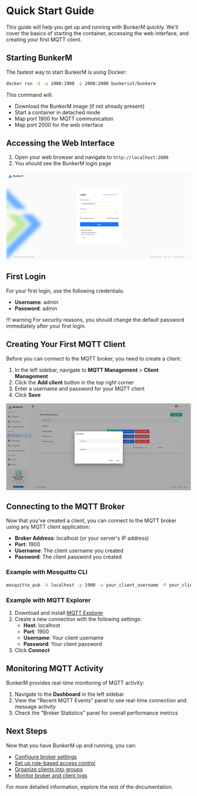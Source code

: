 # Quick Start Guide

This guide will help you get up and running with BunkerM quickly. We'll cover the basics of starting the container, accessing the web interface, and creating your first MQTT client.

## Starting BunkerM

The fastest way to start BunkerM is using Docker:

```bash
docker run -d -p 1900:1900 -p 2000:2000 bunkeriot/bunkerm
```

This command will:
- Download the BunkerM image (if not already present)
- Start a container in detached mode
- Map port 1900 for MQTT communication
- Map port 2000 for the web interface

## Accessing the Web Interface

1. Open your web browser and navigate to `http://localhost:2000`
2. You should see the BunkerM login page

![Login Page](../assets/images/login.png)

## First Login

For your first login, use the following credentials:

- **Username**: admin
- **Password**: admin

!!! warning
    For security reasons, you should change the default password immediately after your first login.

## Creating Your First MQTT Client

Before you can connect to the MQTT broker, you need to create a client:

1. In the left sidebar, navigate to **MQTT Management** > **Client Management**
2. Click the **Add client** button in the top right corner
3. Enter a username and password for your MQTT client
4. Click **Save**

![Add Client](../assets/images/add-client.png)

## Connecting to the MQTT Broker

Now that you've created a client, you can connect to the MQTT broker using any MQTT client application:

- **Broker Address**: localhost (or your server's IP address)
- **Port**: 1900
- **Username**: The client username you created
- **Password**: The client password you created

### Example with Mosquitto CLI

```bash
mosquitto_pub -h localhost -p 1900 -u your_client_username -P your_client_password -t test/topic -m "Hello from BunkerM!"
```

### Example with MQTT Explorer

1. Download and install [MQTT Explorer](http://mqtt-explorer.com/)
2. Create a new connection with the following settings:
   - **Host**: localhost
   - **Port**: 1900
   - **Username**: Your client username
   - **Password**: Your client password
3. Click **Connect**

## Monitoring MQTT Activity

BunkerM provides real-time monitoring of MQTT activity:

1. Navigate to the **Dashboard** in the left sidebar
2. View the "Recent MQTT Events" panel to see real-time connection and message activity
3. Check the "Broker Statistics" panel for overall performance metrics

## Next Steps

Now that you have BunkerM up and running, you can:

- [Configure broker settings](../mqtt/broker-configuration.md)
- [Set up role-based access control](../mqtt/role-management.md)
- [Organize clients into groups](../mqtt/group-management.md)
- [Monitor broker and client logs](../monitoring/broker-logs.md)

For more detailed information, explore the rest of the documentation. 